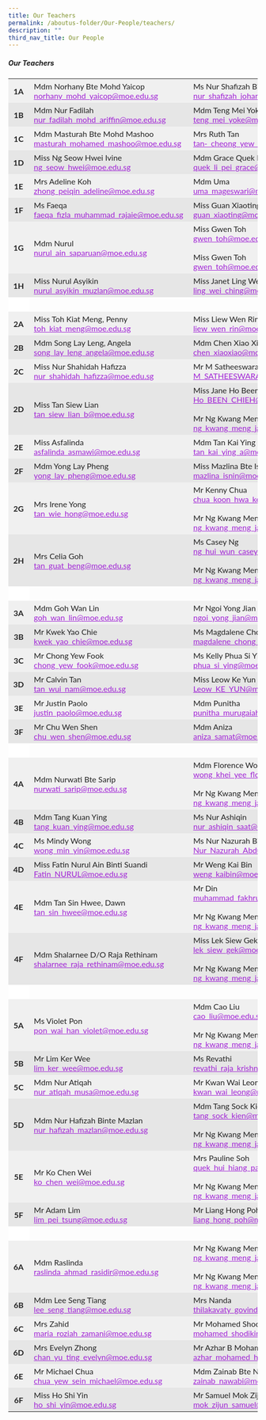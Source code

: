 ```yaml
---
title: Our Teachers
permalink: /aboutus-folder/Our-People/teachers/
description: ""
third_nav_title: Our People
---
```

##### Our Teachers
<p>
<table style="box-sizing: inherit; border-collapse: collapse; border-spacing: 0px; width: 776.333px; max-width: 100%; color: rgb(34, 34, 34); font-family: Lato, sans-serif; font-size: 16px; font-style: normal; font-variant-ligatures: normal; font-variant-caps: normal; font-weight: 400; letter-spacing: normal; orphans: 2; text-align: start; text-transform: none; white-space: normal; widows: 2; word-spacing: 0px; -webkit-text-stroke-width: 0px; text-decoration-thickness: initial; text-decoration-style: initial; text-decoration-color: initial;"><tbody style="box-sizing: inherit;"><tr style="box-sizing: inherit; background: rgb(240, 240, 240);"><td class="has-text-align-center" data-align="center" style="box-sizing: inherit; padding: 5px 10px; text-align: center; border-color: transparent;"><strong style="box-sizing: inherit; font-weight: bold;">1A</strong></td><td class="has-text-align-left" data-align="left" style="box-sizing: inherit; padding: 5px 10px; text-align: left; border-color: transparent;">Mdm Norhany Bte Mohd Yaicop<br style="box-sizing: inherit;"><a href="mailto:norhany_mohd_yaicop@moe.edu.sg" style="box-sizing: inherit; background-color: transparent; transition: all 0.25s ease-in-out 0s; text-decoration: underline; color: rgb(160, 34, 214);">norhany_mohd_yaicop@moe.edu.sg</a></td><td style="box-sizing: inherit; padding: 5px 10px; border-color: transparent;">Ms Nur Shafizah Binte Johan<br style="box-sizing: inherit;"><a href="mailto:nur_shafizah_johan@moe.edu.sg" style="box-sizing: inherit; background-color: transparent; transition: all 0.25s ease-in-out 0s; text-decoration: underline; color: rgb(160, 34, 214);">nur_shafizah_johan@moe.edu.sg</a></td></tr><tr style="box-sizing: inherit; background: rgb(230, 230, 230);"><td class="has-text-align-center" data-align="center" style="box-sizing: inherit; padding: 5px 10px; text-align: center; border-color: transparent;"><strong style="box-sizing: inherit; font-weight: bold;">1B</strong></td><td class="has-text-align-left" data-align="left" style="box-sizing: inherit; padding: 5px 10px; text-align: left; border-color: transparent;">Mdm Nur Fadilah<br style="box-sizing: inherit;"><a href="mailto:nur_fadilah_mohd_ariffin@moe.edu.sg" style="box-sizing: inherit; background-color: transparent; transition: all 0.25s ease-in-out 0s; text-decoration: underline; color: rgb(160, 34, 214);">nur_fadilah_mohd_ariffin@moe.edu.sg</a></td><td style="box-sizing: inherit; padding: 5px 10px; border-color: transparent;">Mdm Teng Mei Yoke<br style="box-sizing: inherit;"><a href="mailto:teng_mei_yoke@moe.edu.sg" style="box-sizing: inherit; background-color: transparent; transition: all 0.25s ease-in-out 0s; text-decoration: underline; color: rgb(160, 34, 214);">teng_mei_yoke@moe.edu.sg</a></td></tr><tr style="box-sizing: inherit; background: rgb(240, 240, 240);"><td class="has-text-align-center" data-align="center" style="box-sizing: inherit; padding: 5px 10px; text-align: center; border-color: transparent;"><strong style="box-sizing: inherit; font-weight: bold;">1C</strong></td><td class="has-text-align-left" data-align="left" style="box-sizing: inherit; padding: 5px 10px; text-align: left; border-color: transparent;">Mdm Masturah Bte Mohd Mashoo<br style="box-sizing: inherit;"><a href="mailto:masturah_mohamed_mashoo@moe.edu.sg" style="box-sizing: inherit; background-color: transparent; transition: all 0.25s ease-in-out 0s; text-decoration: underline; color: rgb(160, 34, 214);">masturah_mohamed_mashoo@moe.edu.sg</a></td><td style="box-sizing: inherit; padding: 5px 10px; border-color: transparent;">Mrs Ruth Tan<br style="box-sizing: inherit;"><a href="mailto:tan-_cheong_yew_tze@moe.edu.sg" style="box-sizing: inherit; background-color: transparent; transition: all 0.25s ease-in-out 0s; text-decoration: underline; color: rgb(160, 34, 214);">tan-_cheong_yew_tze@moe.edu.sg</a></td></tr><tr style="box-sizing: inherit; background: rgb(230, 230, 230);"><td class="has-text-align-center" data-align="center" style="box-sizing: inherit; padding: 5px 10px; text-align: center; border-color: transparent;"><strong style="box-sizing: inherit; font-weight: bold;">1D</strong></td><td class="has-text-align-left" data-align="left" style="box-sizing: inherit; padding: 5px 10px; text-align: left; border-color: transparent;">Miss Ng Seow Hwei Ivine<br style="box-sizing: inherit;"><a href="mailto:ng_seow_hwei@moe.edu.sg" style="box-sizing: inherit; background-color: transparent; transition: all 0.25s ease-in-out 0s; text-decoration: underline; color: rgb(160, 34, 214);">ng_seow_hwei@moe.edu.sg</a></td><td style="box-sizing: inherit; padding: 5px 10px; border-color: transparent;">Mdm Grace Quek Li Pei<br style="box-sizing: inherit;"><a href="mailto:quek_li_pei_grace@moe.edu.sg" style="box-sizing: inherit; background-color: transparent; transition: all 0.25s ease-in-out 0s; text-decoration: underline; color: rgb(160, 34, 214);">quek_li_pei_grace@moe.edu.sg</a></tr><tr style="box-sizing: inherit; background: rgb(240, 240, 240);"><td class="has-text-align-center" data-align="center" style="box-sizing: inherit; padding: 5px 10px; text-align: center; border-color: transparent;"><strong style="box-sizing: inherit; font-weight: bold;">1E</strong></td><td class="has-text-align-left" data-align="left" style="box-sizing: inherit; padding: 5px 10px; text-align: left; border-color: transparent;">Mrs Adeline Koh<br style="box-sizing: inherit;"><a href="mailto:zhong_peiqin_adeline@moe.edu.sg" style="box-sizing: inherit; background-color: transparent; transition: all 0.25s ease-in-out 0s; text-decoration: underline; color: rgb(160, 34, 214);">zhong_peiqin_adeline@moe.edu.sg</a></td><td style="box-sizing: inherit; padding: 5px 10px; border-color: transparent;">Mdm Uma<br style="box-sizing: inherit;"><a href="mailto:uma_mageswari@moe.edu.sg" style="box-sizing: inherit; background-color: transparent; transition: all 0.25s ease-in-out 0s; text-decoration: underline; color: rgb(160, 34, 214);">uma_mageswari@moe.edu.sg</a></td></tr><tr style="box-sizing: inherit; background: rgb(230, 230, 230);"><td class="has-text-align-center" data-align="center" style="box-sizing: inherit; padding: 5px 10px; text-align: center; border-color: transparent;"><strong style="box-sizing: inherit; font-weight: bold;">1F</strong></td><td class="has-text-align-left" data-align="left" style="box-sizing: inherit; padding: 5px 10px; text-align: left; border-color: transparent;">Ms Faeqa<br style="box-sizing: inherit;"><a href="mailto:faeqa_fizla_muhammad_rajaie@moe.edu.sg" style="box-sizing: inherit; background-color: transparent; transition: all 0.25s ease-in-out 0s; text-decoration: underline; color: rgb(160, 34, 214);">faeqa_fizla_muhammad_rajaie@moe.edu.sg</a></td><td style="box-sizing: inherit; padding: 5px 10px; border-color: transparent;">Miss Guan Xiaoting<br style="box-sizing: inherit;"><a href="mailto:guan_xiaoting@moe.edu.sg" style="box-sizing: inherit; background-color: transparent; transition: all 0.25s ease-in-out 0s; text-decoration: underline; color: rgb(160, 34, 214);">guan_xiaoting@moe.edu.sg</a></td></tr><tr style="box-sizing: inherit; background: rgb(240, 240, 240);"><td class="has-text-align-center" data-align="center" style="box-sizing: inherit; padding: 5px 10px; text-align: center; border-color: transparent;"><strong style="box-sizing: inherit; font-weight: bold;">1G</strong></td><td class="has-text-align-left" data-align="left" style="box-sizing: inherit; padding: 5px 10px; text-align: left; border-color: transparent;">Mdm Nurul<br style="box-sizing: inherit;"><a href="mailto:nurul_ain_saparuan@moe.edu.sg" style="box-sizing: inherit; background-color: transparent; transition: all 0.25s ease-in-out 0s; text-decoration: underline; color: rgb(160, 34, 214);">nurul_ain_saparuan@moe.edu.sg</a></td><td style="box-sizing: inherit; padding: 5px 10px; border-color: transparent;">Miss Gwen Toh<br style="box-sizing: inherit;"><a href="mailto:gwen_toh@moe.edu.sg" style="box-sizing: inherit; background-color: transparent; transition: all 0.25s ease-in-out 0s; text-decoration: underline; color: rgb(160, 34, 214);">gwen_toh@moe.edu.sg</a><br><br>Miss Gwen Toh<br style="box-sizing: inherit;"><a href="mailto:gwen_toh@moe.edu.sg" style="box-sizing: inherit; background-color: transparent; transition: all 0.25s ease-in-out 0s; text-decoration: underline; color: rgb(160, 34, 214);">gwen_toh@moe.edu.sg</a></td></tr><tr style="box-sizing: inherit; background: rgb(230, 230, 230);"><td class="has-text-align-center" data-align="center" style="box-sizing: inherit; padding: 5px 10px; text-align: center; border-color: transparent;"><strong style="box-sizing: inherit; font-weight: bold;">1H</strong></td><td class="has-text-align-left" data-align="left" style="box-sizing: inherit; padding: 5px 10px; text-align: left; border-color: transparent;">Miss Nurul Asyikin<br style="box-sizing: inherit;"><a href="mailto:nurul_asyikin_muzlan@moe.edu.sg" style="box-sizing: inherit; background-color: transparent; transition: all 0.25s ease-in-out 0s; text-decoration: underline; color: rgb(160, 34, 214);">nurul_asyikin_muzlan@moe.edu.sg</a></td><td style="box-sizing: inherit; padding: 5px 10px; border-color: transparent;">Miss Janet Ling Wei Ching<br style="box-sizing: inherit;"><a href="mailto:ling_wei_ching@moe.edu.sg" style="box-sizing: inherit; background-color: transparent; transition: all 0.25s ease-in-out 0s; text-decoration: underline; color: rgb(160, 34, 214);">ling_wei_ching@moe.edu.sg</a></td></tr><tr style="box-sizing: inherit; background: rgb(255, 255, 255);"><td class="has-text-align-center" data-align="center" style="box-sizing: inherit; padding: 5px 10px; text-align: center; border-color: transparent;">&nbsp;</tr><tr style="box-sizing: inherit; background: rgb(240, 240, 240);"><td class="has-text-align-center" data-align="center" style="box-sizing: inherit; padding: 5px 10px; text-align: center; border-color: transparent;"><strong style="box-sizing: inherit; font-weight: bold;">2A</strong></td><td class="has-text-align-left" data-align="left" style="box-sizing: inherit; padding: 5px 10px; text-align: left; border-color: transparent;">Miss Toh Kiat Meng, Penny<br style="box-sizing: inherit;"><a href="mailto:toh_kiat_meng@moe.edu.sg" style="box-sizing: inherit; background-color: transparent; transition: all 0.25s ease-in-out 0s; text-decoration: underline; color: rgb(160, 34, 214);">toh_kiat_meng@moe.edu.sg</a></td><td style="box-sizing: inherit; padding: 5px 10px; border-color: transparent;">Miss Liew Wen Rin<br style="box-sizing: inherit;"><a href="mailto:liew_wen_rin@moe.edu.sg" target="_blank" rel="noreferrer noopener" style="box-sizing: inherit; background-color: transparent; transition: all 0.25s ease-in-out 0s; text-decoration: underline; color: rgb(160, 34, 214);">liew_wen_rin@moe.edu.sg</a></td></tr><tr style="box-sizing: inherit; background: rgb(230, 230, 230);"><td class="has-text-align-center" data-align="center" style="box-sizing: inherit; padding: 5px 10px; text-align: center; border-color: transparent;"><strong style="box-sizing: inherit; font-weight: bold;">2B</strong></td><td class="has-text-align-left" data-align="left" style="box-sizing: inherit; padding: 5px 10px; text-align: left; border-color: transparent;">Mdm Song Lay Leng, Angela<br style="box-sizing: inherit;"><a href="mailto:song_lay_leng_angela@moe.edu.sg" style="box-sizing: inherit; background-color: transparent; transition: all 0.25s ease-in-out 0s; text-decoration: underline; color: rgb(160, 34, 214);">song_lay_leng_angela@moe.edu.sg</a></td><td style="box-sizing: inherit; padding: 5px 10px; border-color: transparent;">Mdm Chen Xiao Xiao<br style="box-sizing: inherit;"><a href="mailto:chen_xiaoxiao@moe.edu.sg" style="box-sizing: inherit; background-color: transparent; transition: all 0.25s ease-in-out 0s; text-decoration: underline; color: rgb(160, 34, 214);">chen_xiaoxiao@moe.edu.sg</a></td></tr><tr style="box-sizing: inherit; background: rgb(240, 240, 240);"><td class="has-text-align-center" data-align="center" style="box-sizing: inherit; padding: 5px 10px; text-align: center; border-color: transparent;"><strong style="box-sizing: inherit; font-weight: bold;">2C</strong></td><td class="has-text-align-left" data-align="left" style="box-sizing: inherit; padding: 5px 10px; text-align: left; border-color: transparent;">Miss Nur Shahidah Hafizza<br style="box-sizing: inherit;"><a href="mailto:nur_shahidah_hafizza@moe.edu.sg" style="box-sizing: inherit; background-color: transparent; transition: all 0.25s ease-in-out 0s; text-decoration: underline; color: rgb(160, 34, 214);">nur_shahidah_hafizza@moe.edu.sg</a></td><td style="box-sizing: inherit; padding: 5px 10px; border-color: transparent;">Mr M Satheeswaran<br style="box-sizing: inherit;"><a href="mailto:M_SATHEESWARAN@moe.edu.sg" style="box-sizing: inherit; background-color: transparent; transition: all 0.25s ease-in-out 0s; text-decoration: underline; color: rgb(160, 34, 214);">M_SATHEESWARAN@moe.edu.sg</a></td></tr><tr style="box-sizing: inherit; background: rgb(230, 230, 230);"><td class="has-text-align-center" data-align="center" style="box-sizing: inherit; padding: 5px 10px; text-align: center; border-color: transparent;"><strong style="box-sizing: inherit; font-weight: bold;">2D</strong></td><td class="has-text-align-left" data-align="left" style="box-sizing: inherit; padding: 5px 10px; text-align: left; border-color: transparent;">Miss Tan Siew Lian<br style="box-sizing: inherit;"><a href="mailto:tan_siew_lian_b@moe.edu.sg" style="box-sizing: inherit; background-color: transparent; transition: all 0.25s ease-in-out 0s; text-decoration: underline; color: rgb(160, 34, 214);">tan_siew_lian_b@moe.edu.sg</a></td><td style="box-sizing: inherit; padding: 5px 10px; border-color: transparent;">Miss Jane Ho Been Chieh<br style="box-sizing: inherit;"><a href="mailto:Ho_BEEN_CHIEH@moe.edu.sg" style="box-sizing: inherit; background-color: transparent; transition: all 0.25s ease-in-out 0s; text-decoration: underline; color: rgb(160, 34, 214);">Ho_BEEN_CHIEH@moe.edu.sg</a><br><br>Mr Ng Kwang Meng, James<br style="box-sizing: inherit;"><a href="mailto:ng_kwang_meng_james@moe.edu.sg" style="box-sizing: inherit; background-color: transparent; transition: all 0.25s ease-in-out 0s; text-decoration: underline; color: rgb(160, 34, 214);">ng_kwang_meng_james@moe.edu.sg</a></td></tr><tr style="box-sizing: inherit; background: rgb(240, 240, 240);"><td class="has-text-align-center" data-align="center" style="box-sizing: inherit; padding: 5px 10px; text-align: center; border-color: transparent;"><strong style="box-sizing: inherit; font-weight: bold;">2E</strong></td><td class="has-text-align-left" data-align="left" style="box-sizing: inherit; padding: 5px 10px; text-align: left; border-color: transparent;">Miss Asfalinda<br style="box-sizing: inherit;"><a href="mailto:asfalinda_asmawi@moe.edu.sg" style="box-sizing: inherit; background-color: transparent; transition: all 0.25s ease-in-out 0s; text-decoration: underline; color: rgb(160, 34, 214);">asfalinda_asmawi@moe.edu.sg</a></td><td style="box-sizing: inherit; padding: 5px 10px; border-color: transparent;">Mdm Tan Kai Ying<br style="box-sizing: inherit;"><a href="mailto:tan_kai_ying_a@moe.edu.sg" style="box-sizing: inherit; background-color: transparent; transition: all 0.25s ease-in-out 0s; text-decoration: underline; color: rgb(160, 34, 214);">tan_kai_ying_a@moe.edu.sg</a></td></tr><tr style="box-sizing: inherit; background: rgb(230, 230, 230);"><td class="has-text-align-center" data-align="center" style="box-sizing: inherit; padding: 5px 10px; text-align: center; border-color: transparent;"><strong style="box-sizing: inherit; font-weight: bold;">2F</strong></td><td class="has-text-align-left" data-align="left" style="box-sizing: inherit; padding: 5px 10px; text-align: left; border-color: transparent;">Mdm Yong Lay Pheng<br style="box-sizing: inherit;"><a href="mailto:yong_lay_pheng@moe.edu.sg" target="_blank" rel="noreferrer noopener" style="box-sizing: inherit; background-color: transparent; transition: all 0.25s ease-in-out 0s; text-decoration: underline; color: rgb(160, 34, 214);">yong_lay_pheng@moe.edu.sg</a></td><td style="box-sizing: inherit; padding: 5px 10px; border-color: transparent;">Miss Mazlina Bte Isnin<br style="box-sizing: inherit;"><a href="mailto:mazlina_isnin@moe.edu.sg" style="box-sizing: inherit; background-color: transparent; transition: all 0.25s ease-in-out 0s; text-decoration: underline; color: rgb(160, 34, 214);">mazlina_isnin@moe.edu.sg</a></td></tr><tr style="box-sizing: inherit; background: rgb(240, 240, 240);"><td class="has-text-align-center" data-align="center" style="box-sizing: inherit; padding: 5px 10px; text-align: center; border-color: transparent;"><strong style="box-sizing: inherit; font-weight: bold;">2G</strong></td><td class="has-text-align-left" data-align="left" style="box-sizing: inherit; padding: 5px 10px; text-align: left; border-color: transparent;">Mrs Irene Yong<br style="box-sizing: inherit;"><a href="mailto:tan_wie_hong@moe.edu.sg" style="box-sizing: inherit; background-color: transparent; transition: all 0.25s ease-in-out 0s; text-decoration: underline; color: rgb(160, 34, 214);">tan_wie_hong@moe.edu.sg</a></td><td style="box-sizing: inherit; padding: 5px 10px; border-color: transparent;">Mr Kenny Chua<br style="box-sizing: inherit;"><a href="mailto:chua_koon_hwa_kenny@moe.edu.sg" style="box-sizing: inherit; background-color: transparent; transition: all 0.25s ease-in-out 0s; text-decoration: underline; color: rgb(160, 34, 214);">chua_koon_hwa_kenny@moe.edu.sg</a><br><br>Mr Ng Kwang Meng, James<br style="box-sizing: inherit;"><a href="mailto:ng_kwang_meng_james@moe.edu.sg" style="box-sizing: inherit; background-color: transparent; transition: all 0.25s ease-in-out 0s; text-decoration: underline; color: rgb(160, 34, 214);">ng_kwang_meng_james@moe.edu.sg</a></td></tr><tr style="box-sizing: inherit; background: rgb(230, 230, 230);"><td class="has-text-align-center" data-align="center" style="box-sizing: inherit; padding: 5px 10px; text-align: center; border-color: transparent;"><strong style="box-sizing: inherit; font-weight: bold;">2H</strong></td><td class="has-text-align-left" data-align="left" style="box-sizing: inherit; padding: 5px 10px; text-align: left; border-color: transparent;">Mrs Celia Goh<br style="box-sizing: inherit;"><a href="mailto:tan_guat_beng@moe.edu.sg" style="box-sizing: inherit; background-color: transparent; transition: all 0.25s ease-in-out 0s; text-decoration: underline; color: rgb(160, 34, 214);">tan_guat_beng@moe.edu.sg</a></td><td style="box-sizing: inherit; padding: 5px 10px; border-color: transparent;">Ms Casey Ng<br style="box-sizing: inherit;"><a href="mailto:ng_hui_wun_casey@moe.edu.sg" style="box-sizing: inherit; background-color: transparent; transition: all 0.25s ease-in-out 0s; text-decoration: underline; color: rgb(160, 34, 214);">ng_hui_wun_casey@moe.edu.sg</a><br><br>Mr Ng Kwang Meng, James<br style="box-sizing: inherit;"><a href="mailto:ng_kwang_meng_james@moe.edu.sg" style="box-sizing: inherit; background-color: transparent; transition: all 0.25s ease-in-out 0s; text-decoration: underline; color: rgb(160, 34, 214);">ng_kwang_meng_james@moe.edu.sg</a></td></tr><tr style="box-sizing: inherit; background: rgb(255, 255, 255);"><td class="has-text-align-center" data-align="center" style="box-sizing: inherit; padding: 5px 10px; text-align: center; border-color: transparent;">&nbsp;</tr><tr style="box-sizing: inherit; background: rgb(240, 240, 240);"><td class="has-text-align-center" data-align="center" style="box-sizing: inherit; padding: 5px 10px; text-align: center; border-color: transparent;"><strong style="box-sizing: inherit; font-weight: bold;">3A</strong></td><td class="has-text-align-left" data-align="left" style="box-sizing: inherit; padding: 5px 10px; text-align: left; border-color: transparent;">Mdm Goh Wan Lin<br style="box-sizing: inherit;"><a href="mailto:goh_wan_lin@moe.edu.sg" style="box-sizing: inherit; background-color: transparent; transition: all 0.25s ease-in-out 0s; text-decoration: underline; color: rgb(160, 34, 214);">goh_wan_lin@moe.edu.sg</a></td><td style="box-sizing: inherit; padding: 5px 10px; border-color: transparent;">Mr Ngoi Yong Jian<br style="box-sizing: inherit;"><a href="mailto:ngoi_yong_jian@moe.edu.sg" style="box-sizing: inherit; background-color: transparent; transition: all 0.25s ease-in-out 0s; text-decoration: underline; color: rgb(160, 34, 214);">ngoi_yong_jian@moe.edu.sg</a></td></tr><tr style="box-sizing: inherit; background: rgb(230, 230, 230);"><td class="has-text-align-center" data-align="center" style="box-sizing: inherit; padding: 5px 10px; text-align: center; border-color: transparent;"><strong style="box-sizing: inherit; font-weight: bold;">3B</strong></td><td class="has-text-align-left" data-align="left" style="box-sizing: inherit; padding: 5px 10px; text-align: left; border-color: transparent;">Mr Kwek Yao Chie<br style="box-sizing: inherit;"><a href="mailto:kwek_yao_chie@moe.edu.sg" style="box-sizing: inherit; background-color: transparent; transition: all 0.25s ease-in-out 0s; text-decoration: underline; color: rgb(160, 34, 214);">kwek_yao_chie@moe.edu.sg</a></td><td style="box-sizing: inherit; padding: 5px 10px; border-color: transparent;">Ms Magdalene Chong<br style="box-sizing: inherit;"><a href="mailto:magdalene_chong_kiat_en@moe.edu.sg" style="box-sizing: inherit; background-color: transparent; transition: all 0.25s ease-in-out 0s; text-decoration: underline; color: rgb(160, 34, 214);">magdalene_chong_kiat_en@moe.edu.sg</a></td></tr><tr style="box-sizing: inherit; background: rgb(240, 240, 240);"><td class="has-text-align-center" data-align="center" style="box-sizing: inherit; padding: 5px 10px; text-align: center; border-color: transparent;"><strong style="box-sizing: inherit; font-weight: bold;">3C</strong></td><td class="has-text-align-left" data-align="left" style="box-sizing: inherit; padding: 5px 10px; text-align: left; border-color: transparent;">Mr Chong Yew Fook<br style="box-sizing: inherit;"><a href="mailto:chong_yew_fook@moe.edu.sg" style="box-sizing: inherit; background-color: transparent; transition: all 0.25s ease-in-out 0s; text-decoration: underline; color: rgb(160, 34, 214);">chong_yew_fook@moe.edu.sg</a></td><td style="box-sizing: inherit; padding: 5px 10px; border-color: transparent;">Ms Kelly Phua Si Ying<br style="box-sizing: inherit;"><a href="mailto:phua_si_ying@moe.edu.sg" style="box-sizing: inherit; background-color: transparent; transition: all 0.25s ease-in-out 0s; text-decoration: underline; color: rgb(160, 34, 214);">phua_si_ying@moe.edu.sg</a></td></tr><tr style="box-sizing: inherit; background: rgb(230, 230, 230);"><td class="has-text-align-center" data-align="center" style="box-sizing: inherit; padding: 5px 10px; text-align: center; border-color: transparent;"><strong style="box-sizing: inherit; font-weight: bold;">3D</strong></td><td class="has-text-align-left" data-align="left" style="box-sizing: inherit; padding: 5px 10px; text-align: left; border-color: transparent;">Mr Calvin Tan<br style="box-sizing: inherit;"><a href="mailto:tan_wui_nam@moe.edu.sg" style="box-sizing: inherit; background-color: transparent; transition: all 0.25s ease-in-out 0s; text-decoration: underline; color: rgb(160, 34, 214);">tan_wui_nam@moe.edu.sg</a></td><td style="box-sizing: inherit; padding: 5px 10px; border-color: transparent;">Miss Leow Ke Yun<br style="box-sizing: inherit;"><a href="mailto:Leow_KE_YUN@moe.edu.sg" style="box-sizing: inherit; background-color: transparent; transition: all 0.25s ease-in-out 0s; text-decoration: underline; color: rgb(160, 34, 214);">Leow_KE_YUN@moe.edu.sg</a></td></tr><tr style="box-sizing: inherit; background: rgb(240, 240, 240);"><td class="has-text-align-center" data-align="center" style="box-sizing: inherit; padding: 5px 10px; text-align: center; border-color: transparent;"><strong style="box-sizing: inherit; font-weight: bold;">3E</strong></td><td class="has-text-align-left" data-align="left" style="box-sizing: inherit; padding: 5px 10px; text-align: left; border-color: transparent;">Mr Justin Paolo<br style="box-sizing: inherit;"><a href="mailto:Justin_paolo@moe.edu.sg" target="_blank" rel="noreferrer noopener" style="box-sizing: inherit; background-color: transparent; transition: all 0.25s ease-in-out 0s; text-decoration: underline; color: rgb(160, 34, 214);">justin_paolo@moe.edu.sg</a></td><td style="box-sizing: inherit; padding: 5px 10px; border-color: transparent;">Mdm Punitha<br style="box-sizing: inherit;"><a href="mailto:punitha_murugaiah_maniam@moe.edu.sg" style="box-sizing: inherit; background-color: transparent; transition: all 0.25s ease-in-out 0s; text-decoration: underline; color: rgb(160, 34, 214);">punitha_murugaiah_maniam@moe.edu.sg</a></tr><tr style="box-sizing: inherit; background: rgb(230, 230, 230);"><td class="has-text-align-center" data-align="center" style="box-sizing: inherit; padding: 5px 10px; text-align: center; border-color: transparent;"><strong style="box-sizing: inherit; font-weight: bold;">3F</strong></td><td class="has-text-align-left" data-align="left" style="box-sizing: inherit; padding: 5px 10px; text-align: left; border-color: transparent;">Mr Chu Wen Shen<br style="box-sizing: inherit;"><a href="mailto:chu_wen_shen@moe.edu.sg" style="box-sizing: inherit; background-color: transparent; transition: all 0.25s ease-in-out 0s; text-decoration: underline; color: rgb(160, 34, 214);">chu_wen_shen@moe.edu.sg</a></td><td style="box-sizing: inherit; padding: 5px 10px; border-color: transparent;">Mdm Aniza<br style="box-sizing: inherit;"><a href="mailto:aniza_samat@moe.edu.sg" style="box-sizing: inherit; background-color: transparent; transition: all 0.25s ease-in-out 0s; text-decoration: underline; color: rgb(160, 34, 214);">aniza_samat@moe.edu.sg</a></tr><tr style="box-sizing: inherit; background: rgb(255, 255, 255);"><td class="has-text-align-center" data-align="center" style="box-sizing: inherit; padding: 5px 10px; text-align: center; border-color: transparent;">&nbsp;</tr><tr style="box-sizing: inherit; background: rgb(240, 240, 240);"><td class="has-text-align-center" data-align="center" style="box-sizing: inherit; padding: 5px 10px; text-align: center; border-color: transparent;"><strong style="box-sizing: inherit; font-weight: bold;">4A</strong></td><td class="has-text-align-left" data-align="left" style="box-sizing: inherit; padding: 5px 10px; text-align: left; border-color: transparent;">Mdm Nurwati Bte Sarip<br style="box-sizing: inherit;"><a href="mailto:nurwati_sarip@moe.edu.sg" style="box-sizing: inherit; background-color: transparent; transition: all 0.25s ease-in-out 0s; text-decoration: underline; color: rgb(160, 34, 214);">nurwati_sarip@moe.edu.sg</a></td><td style="box-sizing: inherit; padding: 5px 10px; border-color: transparent;">Mdm Florence Wong<br style="box-sizing: inherit;"><a href="mailto:wong_khei_yee_florence@moe.edu.sg" style="box-sizing: inherit; background-color: transparent; transition: all 0.25s ease-in-out 0s; text-decoration: underline; color: rgb(160, 34, 214);">wong_khei_yee_florence@moe.edu.sg</a><br><br>Mr Ng Kwang Meng, James<br style="box-sizing: inherit;"><a href="mailto:ng_kwang_meng_james@moe.edu.sg" style="box-sizing: inherit; background-color: transparent; transition: all 0.25s ease-in-out 0s; text-decoration: underline; color: rgb(160, 34, 214);">ng_kwang_meng_james@moe.edu.sg</a></td></tr><tr style="box-sizing: inherit; background: rgb(230, 230, 230);"><td class="has-text-align-center" data-align="center" style="box-sizing: inherit; padding: 5px 10px; text-align: center; border-color: transparent;"><strong style="box-sizing: inherit; font-weight: bold;">4B</strong></td><td class="has-text-align-left" data-align="left" style="box-sizing: inherit; padding: 5px 10px; text-align: left; border-color: transparent;">Mdm Tang Kuan Ying<br style="box-sizing: inherit;"><a href="mailto:tang_kuan_ying@moe.edu.sg" style="box-sizing: inherit; background-color: transparent; transition: all 0.25s ease-in-out 0s; text-decoration: underline; color: rgb(160, 34, 214);">tang_kuan_ying@moe.edu.sg</a></td><td style="box-sizing: inherit; padding: 5px 10px; border-color: transparent;">Ms Nur Ashiqin<br style="box-sizing: inherit;"><a href="mailto:nur_ashiqin_saat@moe.edu.sg" style="box-sizing: inherit; background-color: transparent; transition: all 0.25s ease-in-out 0s; text-decoration: underline; color: rgb(160, 34, 214);">nur_ashiqin_saat@moe.edu.sg</a></tr><tr style="box-sizing: inherit; background: rgb(240, 240, 240);"><td class="has-text-align-center" data-align="center" style="box-sizing: inherit; padding: 5px 10px; text-align: center; border-color: transparent;"><strong style="box-sizing: inherit; font-weight: bold;">4C</strong></td><td class="has-text-align-left" data-align="left" style="box-sizing: inherit; padding: 5px 10px; text-align: left; border-color: transparent;">Ms Mindy Wong<br style="box-sizing: inherit;"><a href="mailto:wong_min_yin@moe.edu.sg" style="box-sizing: inherit; background-color: transparent; transition: all 0.25s ease-in-out 0s; text-decoration: underline; color: rgb(160, 34, 214);">wong_min_yin@moe.edu.sg</a></td><td style="box-sizing: inherit; padding: 5px 10px; border-color: transparent;">Ms Nur Nazurah Binte Abdul Rahim<br style="box-sizing: inherit;"><a href="mailto:Nur_Nazurah_Abdul_Rahim@moe.edu.sg" style="box-sizing: inherit; background-color: transparent; transition: all 0.25s ease-in-out 0s; text-decoration: underline; color: rgb(160, 34, 214);">Nur_Nazurah_Abdul_Rahim@moe.edu.sg</a></tr><tr style="box-sizing: inherit; background: rgb(230, 230, 230);"><td class="has-text-align-center" data-align="center" style="box-sizing: inherit; padding: 5px 10px; text-align: center; border-color: transparent;"><strong style="box-sizing: inherit; font-weight: bold;">4D</strong></td><td class="has-text-align-left" data-align="left" style="box-sizing: inherit; padding: 5px 10px; text-align: left; border-color: transparent;">Miss Fatin Nurul Ain Binti Suandi<br style="box-sizing: inherit;"><a href="mailto:Fatin_NURUL@moe.edu.sg" style="box-sizing: inherit; background-color: transparent; transition: all 0.25s ease-in-out 0s; text-decoration: underline; color: rgb(160, 34, 214);">Fatin_NURUL@moe.edu.sg</a></td><td style="box-sizing: inherit; padding: 5px 10px; border-color: transparent;">Mr Weng Kai Bin<br style="box-sizing: inherit;"><a href="mailto:weng_kaibin@moe.edu.sg" style="box-sizing: inherit; background-color: transparent; transition: all 0.25s ease-in-out 0s; text-decoration: underline; color: rgb(160, 34, 214);">weng_kaibin@moe.edu.sg</a></td></tr><tr style="box-sizing: inherit; background: rgb(240, 240, 240);"><td class="has-text-align-center" data-align="center" style="box-sizing: inherit; padding: 5px 10px; text-align: center; border-color: transparent;"><strong style="box-sizing: inherit; font-weight: bold;">4E</strong></td><td class="has-text-align-left" data-align="left" style="box-sizing: inherit; padding: 5px 10px; text-align: left; border-color: transparent;">Mdm Tan Sin Hwee, Dawn<br style="box-sizing: inherit;"><a href="mailto:tan_sin_hwee@moe.edu.sg" style="box-sizing: inherit; background-color: transparent; transition: all 0.25s ease-in-out 0s; text-decoration: underline; color: rgb(160, 34, 214);">tan_sin_hwee@moe.edu.sg</a></td><td style="box-sizing: inherit; padding: 5px 10px; border-color: transparent;">Mr Din<br style="box-sizing: inherit;"><a href="mailto:muhammad_fakhruddin_daud@moe.edu.sg" style="box-sizing: inherit; background-color: transparent; transition: all 0.25s ease-in-out 0s; text-decoration: underline; color: rgb(160, 34, 214);">muhammad_fakhruddin_daud@moe.edu.sg</a><br><br>Mr Ng Kwang Meng, James<br style="box-sizing: inherit;"><a href="mailto:ng_kwang_meng_james@moe.edu.sg" style="box-sizing: inherit; background-color: transparent; transition: all 0.25s ease-in-out 0s; text-decoration: underline; color: rgb(160, 34, 214);">ng_kwang_meng_james@moe.edu.sg</a></td></tr><tr style="box-sizing: inherit; background: rgb(230, 230, 230);"><td class="has-text-align-center" data-align="center" style="box-sizing: inherit; padding: 5px 10px; text-align: center; border-color: transparent;"><strong style="box-sizing: inherit; font-weight: bold;">4F</strong></td><td class="has-text-align-left" data-align="left" style="box-sizing: inherit; padding: 5px 10px; text-align: left; border-color: transparent;">Mdm Shalarnee D/O Raja Rethinam<br style="box-sizing: inherit;"><a href="mailto:shalarnee_raja_rethinam@moe.edu.sg" style="box-sizing: inherit; background-color: transparent; transition: all 0.25s ease-in-out 0s; text-decoration: underline; color: rgb(160, 34, 214);">shalarnee_raja_rethinam@moe.edu.sg</a></td><td style="box-sizing: inherit; padding: 5px 10px; border-color: transparent;">Miss Lek Siew Gek<br style="box-sizing: inherit;"><a href="mailto:lek_siew_gek@moe.edu.sg" style="box-sizing: inherit; background-color: transparent; transition: all 0.25s ease-in-out 0s; text-decoration: underline; color: rgb(160, 34, 214);">lek_siew_gek@moe.edu.sg</a><br><br>Mr Ng Kwang Meng, James<br style="box-sizing: inherit;"><a href="mailto:ng_kwang_meng_james@moe.edu.sg" style="box-sizing: inherit; background-color: transparent; transition: all 0.25s ease-in-out 0s; text-decoration: underline; color: rgb(160, 34, 214);">ng_kwang_meng_james@moe.edu.sg</a></td></tr><tr style="box-sizing: inherit; background: rgb(255, 255, 255);"><td class="has-text-align-center" data-align="center" style="box-sizing: inherit; padding: 5px 10px; text-align: center; border-color: transparent;">&nbsp;</tr><tr style="box-sizing: inherit; background: rgb(240, 240, 240);"><td class="has-text-align-center" data-align="center" style="box-sizing: inherit; padding: 5px 10px; text-align: center; border-color: transparent;"><strong style="box-sizing: inherit; font-weight: bold;">5A</strong></td><td class="has-text-align-left" data-align="left" style="box-sizing: inherit; padding: 5px 10px; text-align: left; border-color: transparent;">Ms Violet Pon<br style="box-sizing: inherit;"><a href="mailto:pon_wai_han_violet@moe.edu.sg" style="box-sizing: inherit; background-color: transparent; transition: all 0.25s ease-in-out 0s; text-decoration: underline; color: rgb(160, 34, 214);">pon_wai_han_violet@moe.edu.sg</a></td><td style="box-sizing: inherit; padding: 5px 10px; border-color: transparent;">Mdm Cao Liu<br style="box-sizing: inherit;"><a href="mailto:cao_liu@moe.edu.sg" style="box-sizing: inherit; background-color: transparent; transition: all 0.25s ease-in-out 0s; text-decoration: underline; color: rgb(160, 34, 214);">cao_liu@moe.edu.sg</a><br><br>Mr Ng Kwang Meng, James<br style="box-sizing: inherit;"><a href="mailto:ng_kwang_meng_james@moe.edu.sg" style="box-sizing: inherit; background-color: transparent; transition: all 0.25s ease-in-out 0s; text-decoration: underline; color: rgb(160, 34, 214);">ng_kwang_meng_james@moe.edu.sg</a></td></tr><tr style="box-sizing: inherit; background: rgb(230, 230, 230);"><td class="has-text-align-center" data-align="center" style="box-sizing: inherit; padding: 5px 10px; text-align: center; border-color: transparent;"><strong style="box-sizing: inherit; font-weight: bold;">5B</strong></td><td class="has-text-align-left" data-align="left" style="box-sizing: inherit; padding: 5px 10px; text-align: left; border-color: transparent;">Mr Lim Ker Wee<br style="box-sizing: inherit;"><a href="mailto:lim_ker_wee@moe.edu.sg" style="box-sizing: inherit; background-color: transparent; transition: all 0.25s ease-in-out 0s; text-decoration: underline; color: rgb(160, 34, 214);">lim_ker_wee@moe.edu.sg</a></td><td style="box-sizing: inherit; padding: 5px 10px; border-color: transparent;">Ms Revathi<br style="box-sizing: inherit;"><a href="mailto:revathi_raja_krishnan@moe.edu.sg" style="box-sizing: inherit; background-color: transparent; transition: all 0.25s ease-in-out 0s; text-decoration: underline; color: rgb(160, 34, 214);">revathi_raja_krishnan@moe.edu.sg</a></td></tr><tr style="box-sizing: inherit; background: rgb(240, 240, 240);"><td class="has-text-align-center" data-align="center" style="box-sizing: inherit; padding: 5px 10px; text-align: center; border-color: transparent;"><strong style="box-sizing: inherit; font-weight: bold;">5C</strong></td><td class="has-text-align-left" data-align="left" style="box-sizing: inherit; padding: 5px 10px; text-align: left; border-color: transparent;">Mdm Nur Atiqah<br style="box-sizing: inherit;"><a href="mailto:nur_atiqah_musa@moe.edu.sg" style="box-sizing: inherit; background-color: transparent; transition: all 0.25s ease-in-out 0s; text-decoration: underline; color: rgb(160, 34, 214);">nur_atiqah_musa@moe.edu.sg</a></td><td style="box-sizing: inherit; padding: 5px 10px; border-color: transparent;">Mr Kwan Wai Leong<br style="box-sizing: inherit;"><a href="mailto:kwan_wai_leong@moe.edu.sg" style="box-sizing: inherit; background-color: transparent; transition: all 0.25s ease-in-out 0s; text-decoration: underline; color: rgb(160, 34, 214);">kwan_wai_leong@moe.edu.sg</a></td></tr><tr style="box-sizing: inherit; background: rgb(230, 230, 230);"><td class="has-text-align-center" data-align="center" style="box-sizing: inherit; padding: 5px 10px; text-align: center; border-color: transparent;"><strong style="box-sizing: inherit; font-weight: bold;">5D</strong></td><td class="has-text-align-left" data-align="left" style="box-sizing: inherit; padding: 5px 10px; text-align: left; border-color: transparent;">Mdm Nur Hafizah Binte Mazlan<br style="box-sizing: inherit;"><a href="mailto:nur_hafizah_mazlan@moe.edu.sg" style="box-sizing: inherit; background-color: transparent; transition: all 0.25s ease-in-out 0s; text-decoration: underline; color: rgb(160, 34, 214);">nur_hafizah_mazlan@moe.edu.sg</a></td><td style="box-sizing: inherit; padding: 5px 10px; border-color: transparent;">Mdm Tang Sock Kien<br style="box-sizing: inherit;"><a href="mailto:tang_sock_kien@moe.edu.sg" style="box-sizing: inherit; background-color: transparent; transition: all 0.25s ease-in-out 0s; text-decoration: underline; color: rgb(160, 34, 214);">tang_sock_kien@moe.edu.sg</a><br><br>Mr Ng Kwang Meng, James<br style="box-sizing: inherit;"><a href="mailto:ng_kwang_meng_james@moe.edu.sg" style="box-sizing: inherit; background-color: transparent; transition: all 0.25s ease-in-out 0s; text-decoration: underline; color: rgb(160, 34, 214);">ng_kwang_meng_james@moe.edu.sg</a></td></tr><tr style="box-sizing: inherit; background: rgb(240, 240, 240);"><td class="has-text-align-center" data-align="center" style="box-sizing: inherit; padding: 5px 10px; text-align: center; border-color: transparent;"><strong style="box-sizing: inherit; font-weight: bold;">5E</strong></td><td class="has-text-align-left" data-align="left" style="box-sizing: inherit; padding: 5px 10px; text-align: left; border-color: transparent;">Mr Ko Chen Wei<br style="box-sizing: inherit;"><a href="mailto:ko_chen_wei@moe.edu.sg" style="box-sizing: inherit; background-color: transparent; transition: all 0.25s ease-in-out 0s; text-decoration: underline; color: rgb(160, 34, 214);">ko_chen_wei@moe.edu.sg</a></td><td style="box-sizing: inherit; padding: 5px 10px; border-color: transparent;">Mrs Pauline Soh<br style="box-sizing: inherit;"><a href="mailto:quek_hui_hiang_pauline@moe.edu.sg" style="box-sizing: inherit; background-color: transparent; transition: all 0.25s ease-in-out 0s; text-decoration: underline; color: rgb(160, 34, 214);">quek_hui_hiang_pauline@moe.edu.sg</a><br><br>Mr Ng Kwang Meng, James<br style="box-sizing: inherit;"><a href="mailto:ng_kwang_meng_james@moe.edu.sg" style="box-sizing: inherit; background-color: transparent; transition: all 0.25s ease-in-out 0s; text-decoration: underline; color: rgb(160, 34, 214);">ng_kwang_meng_james@moe.edu.sg</a></tr>
<tr style="box-sizing: inherit; background: rgb(230, 230, 230);"><td class="has-text-align-center" data-align="center" style="box-sizing: inherit; padding: 5px 10px; text-align: center; border-color: transparent;"><strong style="box-sizing: inherit; font-weight: bold;">5F</strong></td><td class="has-text-align-left" data-align="left" style="box-sizing: inherit; padding: 5px 10px; text-align: left; border-color: transparent;">Mr Adam Lim<br style="box-sizing: inherit;"><a href="mailto:lim_pei_tsung@moe.edu.sg" style="box-sizing: inherit; background-color: transparent; transition: all 0.25s ease-in-out 0s; text-decoration: underline; color: rgb(160, 34, 214);">lim_pei_tsung@moe.edu.sg</a></td><td style="box-sizing: inherit; padding: 5px 10px; border-color: transparent;">Mr Liang Hong Poh<br style="box-sizing: inherit;"><a href="mailto:liang_hong_poh@moe.edu.sg" style="box-sizing: inherit; background-color: transparent; transition: all 0.25s ease-in-out 0s; text-decoration: underline; color: rgb(160, 34, 214);">liang_hong_poh@moe.edu.sg</a></tr><tr style="box-sizing: inherit; background: rgb(255, 255, 255);"><td class="has-text-align-center" data-align="center" style="box-sizing: inherit; padding: 5px 10px; text-align: center; border-color: transparent;">&nbsp;</tr><tr style="box-sizing: inherit; background: rgb(240, 240, 240);"><td class="has-text-align-center" data-align="center" style="box-sizing: inherit; padding: 5px 10px; text-align: center; border-color: transparent;"><strong style="box-sizing: inherit; font-weight: bold;">6A</strong></td><td class="has-text-align-left" data-align="left" style="box-sizing: inherit; padding: 5px 10px; text-align: left; border-color: transparent;">Mdm Raslinda<br style="box-sizing: inherit;"><a href="mailto:raslinda_ahmad_rasidir@moe.edu.sg" style="box-sizing: inherit; background-color: transparent; transition: all 0.25s ease-in-out 0s; text-decoration: underline; color: rgb(160, 34, 214);">raslinda_ahmad_rasidir@moe.edu.sg</a></td><td style="box-sizing: inherit; padding: 5px 10px; border-color: transparent;">Mr Ng Kwang Meng, James<br style="box-sizing: inherit;"><a href="mailto:ng_kwang_meng_james@moe.edu.sg" style="box-sizing: inherit; background-color: transparent; transition: all 0.25s ease-in-out 0s; text-decoration: underline; color: rgb(160, 34, 214);">ng_kwang_meng_james@moe.edu.sg</a><br><br>Mr Ng Kwang Meng, James<br style="box-sizing: inherit;"><a href="mailto:ng_kwang_meng_james@moe.edu.sg" style="box-sizing: inherit; background-color: transparent; transition: all 0.25s ease-in-out 0s; text-decoration: underline; color: rgb(160, 34, 214);">ng_kwang_meng_james@moe.edu.sg</a></td></tr><tr style="box-sizing: inherit; background: rgb(230, 230, 230);"><td class="has-text-align-center" data-align="center" style="box-sizing: inherit; padding: 5px 10px; text-align: center; border-color: transparent;"><strong style="box-sizing: inherit; font-weight: bold;">6B</strong></td><td class="has-text-align-left" data-align="left" style="box-sizing: inherit; padding: 5px 10px; text-align: left; border-color: transparent;">Mdm Lee Seng Tiang<br style="box-sizing: inherit;"><a href="mailto:lee_seng_tiang@moe.edu.sg" style="box-sizing: inherit; background-color: transparent; transition: all 0.25s ease-in-out 0s; text-decoration: underline; color: rgb(160, 34, 214);">lee_seng_tiang@moe.edu.sg</a></td><td style="box-sizing: inherit; padding: 5px 10px; border-color: transparent;">Mrs Nanda<br style="box-sizing: inherit;"><a href="mailto:thilakavaty_govindasamy@moe.edu.sg" style="box-sizing: inherit; background-color: transparent; transition: all 0.25s ease-in-out 0s; text-decoration: underline; color: rgb(160, 34, 214);">thilakavaty_govindasamy@moe.edu.sg</a></td></tr><tr style="box-sizing: inherit; background: rgb(240, 240, 240);"><td class="has-text-align-center" data-align="center" style="box-sizing: inherit; padding: 5px 10px; text-align: center; border-color: transparent;"><strong style="box-sizing: inherit; font-weight: bold;">6C</strong></td><td class="has-text-align-left" data-align="left" style="box-sizing: inherit; padding: 5px 10px; text-align: left; border-color: transparent;">Mrs Zahid<br style="box-sizing: inherit;"><a href="mailto:maria_roziah_zamani@moe.edu.sg" style="box-sizing: inherit; background-color: transparent; transition: all 0.25s ease-in-out 0s; text-decoration: underline; color: rgb(160, 34, 214);">maria_roziah_zamani@moe.edu.sg</a></td><td style="box-sizing: inherit; padding: 5px 10px; border-color: transparent;">Mr Mohamed Shodikin Wahid<br style="box-sizing: inherit;"><a href="mailto:mohamed_shodikin_wahid@moe.edu.sg" target="_blank" rel="noreferrer noopener" style="box-sizing: inherit; background-color: transparent; transition: all 0.25s ease-in-out 0s; text-decoration: underline; color: rgb(160, 34, 214);">mohamed_shodikin_wahid@moe.edu.sg</a></tr><tr style="box-sizing: inherit; background: rgb(230, 230, 230);"><td class="has-text-align-center" data-align="center" style="box-sizing: inherit; padding: 5px 10px; text-align: center; border-color: transparent;"><strong style="box-sizing: inherit; font-weight: bold;">6D</strong></td><td class="has-text-align-left" data-align="left" style="box-sizing: inherit; padding: 5px 10px; text-align: left; border-color: transparent;">Mrs Evelyn Zhong<br style="box-sizing: inherit;"><a href="mailto:chan_yu_ting_evelyn@moe.edu.sg" style="box-sizing: inherit; background-color: transparent; transition: all 0.25s ease-in-out 0s; text-decoration: underline; color: rgb(160, 34, 214);">chan_yu_ting_evelyn@moe.edu.sg</a></td><td style="box-sizing: inherit; padding: 5px 10px; border-color: transparent;">Mr Azhar B Mohamed Hussain<br style="box-sizing: inherit;"><a href="mailto:azhar_mohamed_hussain@moe.edu.sg" style="box-sizing: inherit; background-color: transparent; transition: all 0.25s ease-in-out 0s; text-decoration: underline; color: rgb(160, 34, 214);">azhar_mohamed_hussain@moe.edu.sg</a></tr><tr style="box-sizing: inherit; background: rgb(240, 240, 240);"><td class="has-text-align-center" data-align="center" style="box-sizing: inherit; padding: 5px 10px; text-align: center; border-color: transparent;"><strong style="box-sizing: inherit; font-weight: bold;">6E</strong></td><td class="has-text-align-left" data-align="left" style="box-sizing: inherit; padding: 5px 10px; text-align: left; border-color: transparent;">Mr Michael Chua<br style="box-sizing: inherit;"><a href="mailto:chua_yew_sein_michael@moe.edu.sg" style="box-sizing: inherit; background-color: transparent; transition: all 0.25s ease-in-out 0s; text-decoration: underline; color: rgb(160, 34, 214);">chua_yew_sein_michael@moe.edu.sg</a></td><td style="box-sizing: inherit; padding: 5px 10px; border-color: transparent;">Mdm Zainab Bte Nawabi<br style="box-sizing: inherit;"><a href="mailto:zainab_nawabi@moe.edu.sg" style="box-sizing: inherit; background-color: transparent; transition: all 0.25s ease-in-out 0s; text-decoration: underline; color: rgb(160, 34, 214);">zainab_nawabi@moe.edu.sg</a></tr><tr style="box-sizing: inherit; background: rgb(230, 230, 230);"><td class="has-text-align-center" data-align="center" style="box-sizing: inherit; padding: 5px 10px; text-align: center; border-color: transparent;"><strong style="box-sizing: inherit; font-weight: bold;">6F</strong></td><td class="has-text-align-left" data-align="left" style="box-sizing: inherit; padding: 5px 10px; text-align: left; border-color: transparent;">Miss Ho Shi Yin<br style="box-sizing: inherit;"><a href="mailto:ho_shi_yin@moe.edu.sg" style="box-sizing: inherit; background-color: transparent; transition: all 0.25s ease-in-out 0s; text-decoration: underline; color: rgb(160, 34, 214);">ho_shi_yin@moe.edu.sg</a></td><td style="box-sizing: inherit; padding: 5px 10px; border-color: transparent;">Mr Samuel Mok Zijun<br style="box-sizing: inherit;"><a href="mailto:mok_zijun_samuel@moe.edu.sg" target="_blank" rel="noreferrer noopener" style="box-sizing: inherit; background-color: transparent; transition: all 0.25s ease-in-out 0s; text-decoration: underline; color: rgb(160, 34, 214);">mok_zijun_samuel@moe.edu.sg</a></td></tr></tbody></table>